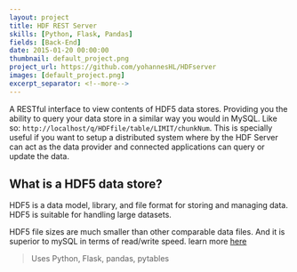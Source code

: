 ```yaml
---
layout: project
title: HDF REST Server
skills: [Python, Flask, Pandas]
fields: [Back-End]
date: 2015-01-20 00:00:00
thumbnail: default_project.png
project_url: https://github.com/yohannesHL/HDFserver
images: [default_project.png]
excerpt_separator: <!--more-->
---
```




A RESTful interface to view contents of HDF5 data stores. Providing you the ability to query your data store in a similar way you would in MySQL. Like so: `http://localhost/q/HDFfile/table/LIMIT/chunkNum`.
This is specially useful if you want to setup a distributed system where by the HDF Server can act as the data provider and connected applications can query or update the data.

<!--more-->

## What is a HDF5 data store?

HDF5 is a data model, library, and file format for storing and managing data. HDF5 is suitable for handling large datasets.

HDF5 file sizes are much smaller than other comparable data files. And it is superior to mySQL in terms of read/write speed. learn more [here](http://www.pytables.org/moin)


> Uses Python, Flask, pandas, pytables
